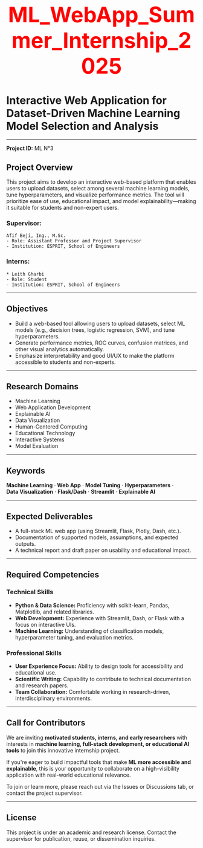# <div align="center"><h1 style="color: red;">ML_WebApp_Summer_Internship_2025</h1></div>

# Interactive Web Application for Dataset-Driven Machine Learning Model Selection and Analysis

---

**Project ID:** ML N°3

## Project Overview

This project aims to develop an interactive web-based platform that enables users to upload datasets, select among several machine learning models, tune hyperparameters, and visualize performance metrics. The tool will prioritize ease of use, educational impact, and model explainability—making it suitable for students and non-expert users.

### Supervisor:
    Afif Beji, Ing., M.Sc.
    - Role: Assistant Professor and Project Supervisor 
    - Institution: ESPRIT, School of Engineers

### Interns:
    * Leith Gharbi
    - Role: Student
    - Institution: ESPRIT, School of Engineers

---

## Objectives

- Build a web-based tool allowing users to upload datasets, select ML models (e.g., decision trees, logistic regression, SVM), and tune hyperparameters.
- Generate performance metrics, ROC curves, confusion matrices, and other visual analytics automatically.
- Emphasize interpretability and good UI/UX to make the platform accessible to students and non-experts.

---

## Research Domains

- Machine Learning  
- Web Application Development  
- Explainable AI  
- Data Visualization  
- Human-Centered Computing  
- Educational Technology  
- Interactive Systems  
- Model Evaluation

---

## Keywords

**Machine Learning** · **Web App** · **Model Tuning** · **Hyperparameters** ·  
**Data Visualization** · **Flask/Dash** · **Streamlit** · **Explainable AI**

---

## Expected Deliverables

- A full-stack ML web app (using Streamlit, Flask, Plotly, Dash, etc.).
- Documentation of supported models, assumptions, and expected outputs.
- A technical report and draft paper on usability and educational impact.

---

## Required Competencies

### Technical Skills

- **Python & Data Science:** Proficiency with scikit-learn, Pandas, Matplotlib, and related libraries.  
- **Web Development:** Experience with Streamlit, Dash, or Flask with a focus on interactive UIs.  
- **Machine Learning:** Understanding of classification models, hyperparameter tuning, and evaluation metrics.

### Professional Skills

- **User Experience Focus:** Ability to design tools for accessibility and educational use.  
- **Scientific Writing:** Capability to contribute to technical documentation and research papers.  
- **Team Collaboration:** Comfortable working in research-driven, interdisciplinary environments.

---

## Call for Contributors

We are inviting **motivated students, interns, and early researchers** with interests in **machine learning, full-stack development, or educational AI tools** to join this innovative internship project.

If you're eager to build impactful tools that make **ML more accessible and explainable**, this is your opportunity to collaborate on a high-visibility application with real-world educational relevance.

To join or learn more, please reach out via the Issues or Discussions tab, or contact the project supervisor.

---

## License

This project is under an academic and research license. Contact the supervisor for publication, reuse, or dissemination inquiries.
